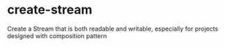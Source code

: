 # create-stream
Create a Stream that is both readable and writable, especially for projects designed with composition pattern
